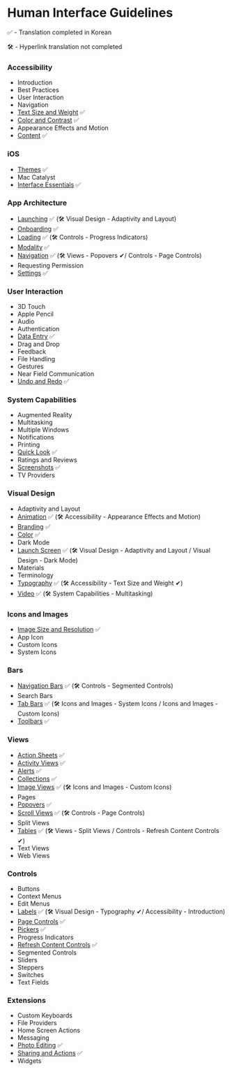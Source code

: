 # Human Interface Guidelines
✅ - Translation completed in Korean

🛠 - Hyperlink translation not completed

### Accessibility

- Introduction
- Best Practices
- User Interaction
- Navigation
- [Text Size and Weight](https://github.com/jum0/Human-Interface-Guidelines/tree/master/Accessibility/Text%20Size%20and%20Weight)    ✅
- [Color and Contrast](https://github.com/jum0/Human-Interface-Guidelines/tree/master/Accessibility/Color%20and%20Contrast)    ✅
- Appearance Effects and Motion
- [Content](https://github.com/jum0/Human-Interface-Guidelines/tree/master/Accessibility/Content)    ✅



### iOS

- [Themes](https://github.com/jum0/Human-Interface-Guidelines/tree/master/iOS/Themes)    ✅
- Mac Catalyst
- [Interface Essentials](https://github.com/jum0/Human-Interface-Guidelines/tree/master/iOS/Interface%20Essentials)    ✅



### App Architecture

- [Launching](https://github.com/jum0/Human-Interface-Guidelines/tree/master/App%20Architecture/Launching)    ✅ (🛠 Visual Design - Adaptivity and Layout) 
- [Onboarding](https://github.com/jum0/Human-Interface-Guidelines/tree/master/App%20Architecture/Onboarding)    ✅
- [Loading](https://github.com/jum0/Human-Interface-Guidelines/tree/master/App%20Architecture/Loading)    ✅ (🛠 Controls - Progress Indicators)
- [Modality](https://github.com/jum0/Human-Interface-Guidelines/tree/master/App%20Architecture/Modality)    ✅
- [Navigation](https://github.com/jum0/Human-Interface-Guidelines/tree/master/App%20Architecture/Navigation)    ✅ (🛠 Views - Popovers ✔︎/ Controls - Page Controls)
- Requesting Permission
- [Settings](https://github.com/jum0/Human-Interface-Guidelines/tree/master/App%20Architecture/Settings)    ✅



### User Interaction

- 3D Touch
- Apple Pencil
- Audio
- Authentication
- [Data Entry](https://github.com/jum0/Human-Interface-Guidelines/tree/master/User%20Interaction/Data%20Entry)    ✅
- Drag and Drop
- Feedback
- File Handling
- Gestures
- Near Field Communication
- [Undo and Redo](https://github.com/jum0/Human-Interface-Guidelines/tree/master/User%20Interaction/Undo%20and%20Redo)    ✅



### System Capabilities

- Augmented Reality
- Multitasking
- Multiple Windows
- Notifications
- Printing
- [Quick Look](https://github.com/jum0/Human-Interface-Guidelines/tree/master/System%20Capabilities/Quick%20Look)    ✅
- Ratings and Reviews
- [Screenshots](https://github.com/jum0/Human-Interface-Guidelines/tree/master/System%20Capabilities/Screenshots)    ✅
- TV Providers



### Visual Design

- Adaptivity and Layout
- [Animation](https://github.com/jum0/Human-Interface-Guidelines/tree/master/Visual%20Design/Animation)    ✅ (🛠 Accessibility - Appearance Effects and Motion)
- [Branding](https://github.com/jum0/Human-Interface-Guidelines/tree/master/Visual%20Design/Branding)    ✅
- [Color](https://github.com/jum0/Human-Interface-Guidelines/tree/master/Visual%20Design/Color)    ✅
- Dark Mode
- [Launch Screen](https://github.com/jum0/Human-Interface-Guidelines/tree/master/Visual%20Design/Launch%20Screen)    ✅ (🛠 Visual Design - Adaptivity and Layout / Visual Design - Dark Mode)
- Materials
- Terminology
- [Typography](https://github.com/jum0/Human-Interface-Guidelines/tree/master/Visual%20Design/Typography) ✅ (🛠 Accessibility - Text Size and Weight ✔︎)
- [Video](https://github.com/jum0/Human-Interface-Guidelines/tree/master/Visual%20Design/Video)    ✅ (🛠 System Capabilities - Multitasking)



### Icons and Images

- [Image Size and Resolution](https://github.com/jum0/Human-Interface-Guidelines/tree/master/Icons%20and%20Images/Image%20Size%20and%20Resolution)    ✅
- App Icon
- Custom Icons
- System Icons



### Bars

- [Navigation Bars](https://github.com/jum0/Human-Interface-Guidelines/tree/master/Bars/Navigation%20Bars)    ✅ (🛠 Controls - Segmented Controls)
- Search Bars
- [Tab Bars](https://github.com/jum0/Human-Interface-Guidelines/tree/master/Bars/Tab%20Bars)    ✅ (🛠 Icons and Images - System Icons / Icons and Images - Custom Icons)
- [Toolbars](https://github.com/jum0/Human-Interface-Guidelines/tree/master/Bars/Toolbars)    ✅



### Views

- [Action Sheets](https://github.com/jum0/Human-Interface-Guidelines/tree/master/Views/Action%20Sheets)    ✅ 
- [Activity Views](https://github.com/jum0/Human-Interface-Guidelines/tree/master/Views/Activity%20Views)    ✅
- [Alerts](https://github.com/jum0/Human-Interface-Guidelines/tree/master/Views/Alerts)    ✅
- [Collections](https://github.com/jum0/Human-Interface-Guidelines/tree/master/Views/Collections)    ✅
- [Image Views](https://github.com/jum0/Human-Interface-Guidelines/tree/master/Views/Image%20Views)    ✅ (🛠 Icons and Images - Custom Icons)
- Pages
- [Popovers](https://github.com/jum0/Human-Interface-Guidelines/tree/master/Views/Popovers)    ✅
- [Scroll Views](https://github.com/jum0/Human-Interface-Guidelines/tree/master/Views/Scroll%20Views)    ✅ (🛠 Controls - Page Controls)
- Split Views
- [Tables](https://github.com/jum0/Human-Interface-Guidelines/tree/master/Views/Tables)    ✅ (🛠 Views - Split Views / Controls - Refresh Content Controls ✔︎)
- Text Views
- Web Views



### Controls

- Buttons
- Context Menus
- Edit Menus
- [Labels](https://github.com/jum0/Human-Interface-Guidelines/tree/master/Controls/Labels)    ✅ (🛠 Visual Design - Typography ✔︎/ Accessibility - Introduction)
- [Page Controls](https://github.com/jum0/Human-Interface-Guidelines/tree/master/Controls/Page%20Controls)    ✅
- [Pickers](https://github.com/jum0/Human-Interface-Guidelines/tree/master/Controls/Pickers)    ✅
- Progress Indicators
- [Refresh Content Controls](https://github.com/jum0/Human-Interface-Guidelines/tree/master/Controls/Refresh%20Content%20Controls)    ✅
- Segmented Controls
- Sliders
- Steppers
- Switches
- Text Fields



### Extensions

- Custom Keyboards
- File Providers
- Home Screen Actions
- Messaging
- [Photo Editing](https://github.com/jum0/Human-Interface-Guidelines/tree/master/Extensions/Photo%20Editing)    ✅ 
- [Sharing and Actions](https://github.com/jum0/Human-Interface-Guidelines/tree/master/Extensions/Sharing%20and%20Actions)    ✅
- Widgets

